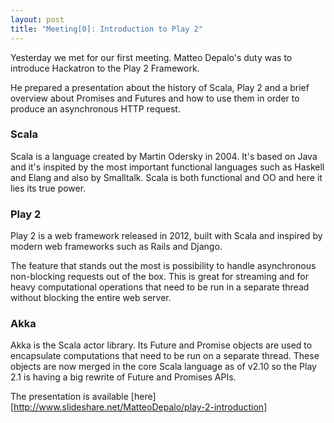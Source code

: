 ```yaml
---
layout: post
title: "Meeting[0]: Introduction to Play 2"
---
```



Yesterday we met for our first meeting. Matteo Depalo's duty was to introduce Hackatron to the Play 2 Framework.

He prepared a presentation about the history of Scala, Play 2 and a brief overview about Promises and Futures and how to use them in order to produce an asynchronous HTTP request.

### Scala

Scala is a language created by Martin Odersky in 2004. It's based on Java and it's inspited by the most important functional languages such as Haskell and Elang and also by Smalltalk. Scala is both functional and OO and here it lies its true power.

### Play 2

Play 2 is a web framework released in 2012, built with Scala and inspired by modern web frameworks such as Rails and Django.

The feature that stands out the most is possibility to handle asynchronous non-blocking requests out of the box. This is great for streaming and for heavy computational operations that need to be run in a separate thread without blocking the entire web server.

### Akka

Akka is the Scala actor library. Its Future and Promise objects are used to encapsulate computations that need to be run on a separate thread. These objects are now merged in the core Scala language as of v2.10 so the Play 2.1 is having a big rewrite of Future and Promises APIs.

The presentation is available [here][http://www.slideshare.net/MatteoDepalo/play-2-introduction]
